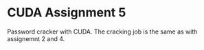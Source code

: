 # CUDA Assignment 5
Password cracker with CUDA. The cracking job is the same as with assignemnt 2 and 4.